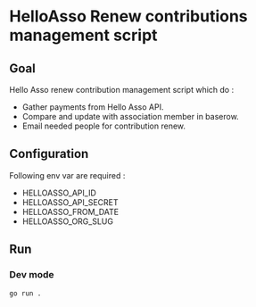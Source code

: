 # HelloAsso Renew contributions management script

## Goal

Hello Asso renew contribution management script which do :

- Gather payments from Hello Asso API.
- Compare and update with association member in baserow.
- Email needed people for contribution renew.

## Configuration

Following env var are required :
- HELLOASSO_API_ID
- HELLOASSO_API_SECRET
- HELLOASSO_FROM_DATE
- HELLOASSO_ORG_SLUG

## Run

### Dev mode

`go run .`

